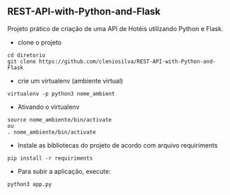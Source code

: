 ## REST-API-with-Python-and-Flask

Projeto prático de criação de uma API de Hotéis utilizando Python e Flask. 

* clone o projeto
```shell
cd diretorio
git clone https://github.com/cleniosilva/REST-API-with-Python-and-Flask
```
* crie um virtualenv (ambiente virtual) 
```shell
virtualenv -p python3 nome_ambient
```
* Ativando o virtualenv
```shell
source nome_ambiente/bin/activate
ou
. nome_ambiente/bin/activate
```

* Instale as bibliotecas do projeto de acordo com arquivo requiriments
```shell
pip install -r requiriments
```
* Para subir a aplicação, execute:
```shell
python3 app.py
```



